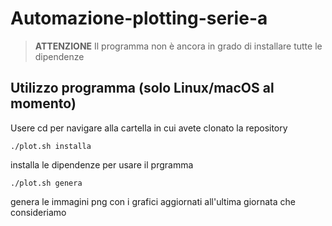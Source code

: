 # Automazione-plotting-serie-a
> **ATTENZIONE** Il programma non è ancora in grado di installare tutte le dipendenze
## Utilizzo programma (solo Linux/macOS al momento)
Usere cd per navigare alla cartella in cui avete clonato la repository
```shell
./plot.sh installa
```
installa le dipendenze per usare il prgramma
```shell
./plot.sh genera
```
genera le immagini png con i grafici aggiornati all'ultima giornata che consideriamo
